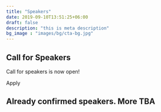 ```yaml
---
title: "Speakers"
date: 2019-09-10T13:51:25+06:00
draft: false
description: "this is meta description"
bg_image : "images/bg/cta-bg.jpg"
---
```



## Call for Speakers

Call for speakers is now open!

Apply


## Already confirmed speakers. More TBA
